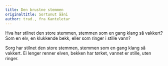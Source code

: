 ```yaml
---
title: Den brustne stemmen
originaltitle: Sortunut ääni
author: trad., fra Kanteletar
---
```

Hva har stilnet den store stemmen,
stemmen som en gang klang så vakkert?
Som en elv, en klukkende bekk,
eller som ringer i stille vann?

Sorg har stilnet den store stemmen,
stemmen som en gang klang så vakkert.
Ei lenger renner elven, bekken har tørket,
vannet er stille, uten ringer.